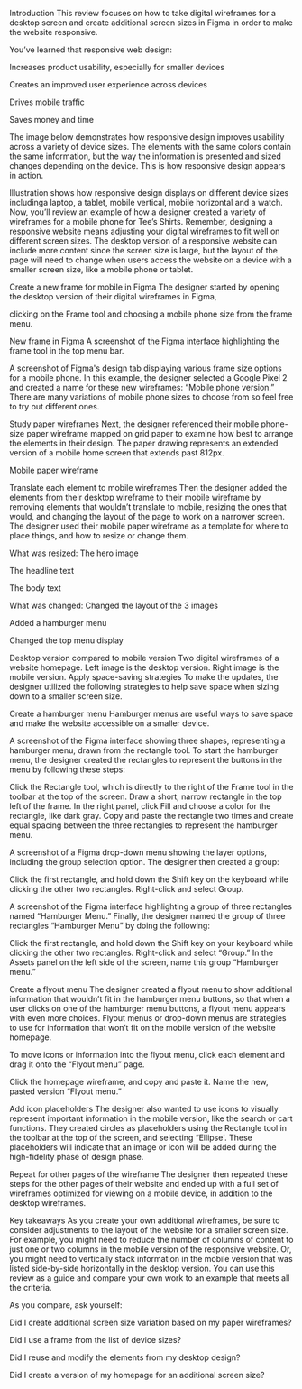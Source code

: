  Introduction
This review focuses on how to take digital wireframes for a desktop screen and create additional screen sizes in Figma in order to make the website responsive. 

You’ve learned that responsive web design:

Increases product usability, especially for smaller devices 

Creates an improved user experience across devices

Drives mobile traffic

Saves money and time

The image below demonstrates how responsive design improves usability across a variety of device sizes. The elements with the same colors contain the same information, but the way the information is presented and sized changes depending on the device. This is how responsive design appears in action. 

Illustration shows how responsive design displays on different device sizes includinga laptop, a tablet, mobile vertical, mobile horizontal and a watch.
Now, you’ll review an example of how a designer created a variety of wireframes for a mobile phone for Tee’s Shirts. Remember, designing a responsive website means adjusting your digital wireframes to fit well on different screen sizes. The desktop version of a responsive website can include more content since the screen size is large, but the layout of the page will need to change when users access the website on a device with a smaller screen size, like a mobile phone or tablet. 

Create a new frame for mobile in Figma
The designer started by opening the desktop version of their digital wireframes in Figma,

clicking on the Frame tool and choosing a mobile phone size from the frame menu.

New frame in Figma 
A screenshot of the Figma interface highlighting the frame tool in the top menu bar.

A screenshot of Figma's design tab displaying various frame size options for a mobile phone.
In this example, the designer selected a Google Pixel 2 and created a name for these new wireframes: “Mobile phone version.” There are many variations of mobile phone sizes to choose from so feel free to try out different ones.

Study paper wireframes
Next, the designer referenced their mobile phone-size paper wireframe mapped on grid paper to examine how best to arrange the elements in their design. The paper drawing represents an extended version of a mobile home screen that extends past 812px.

Mobile paper wireframe

Translate each element to mobile wireframes
Then the designer added the elements from their desktop wireframe to their mobile wireframe by removing elements that wouldn’t translate to mobile, resizing the ones that would, and changing the layout of the page to work on a narrower screen. The designer used their mobile paper wireframe as a template for where to place things, and how to resize or change them. 

What was resized:
The hero image

The headline text

The body text

What was changed:
Changed the layout of the 3 images 

Added a hamburger menu

Changed the top menu display

Desktop version compared to mobile version
Two digital wireframes of a website homepage. Left image is the desktop version. Right image is the mobile version.
Apply space-saving strategies
To make the updates, the designer utilized the following strategies to help save space when sizing down to a smaller screen size.

Create a hamburger menu
Hamburger menus are useful ways to save space and make the website accessible on a smaller device. 

A screenshot of the Figma interface showing three shapes, representing a hamburger menu, drawn from the rectangle tool.
To start the hamburger menu, the designer created the rectangles to represent the buttons in the menu by following these steps:

Click the Rectangle tool, which is directly to the right of the Frame tool in the toolbar at the top of the screen. Draw a short, narrow rectangle in the top left of the frame. In the right panel, click Fill and choose a color for the rectangle, like dark gray. Copy and paste the rectangle two times and create equal spacing between the three rectangles to represent the hamburger menu.

A screenshot of a Figma drop-down menu showing the layer options, including the group selection option.
The designer then created a group:

Click the first rectangle, and hold down the Shift key on the keyboard while clicking the other two rectangles. Right-click and select Group. 

A screenshot of the Figma interface highlighting a group of three rectangles named “Hamburger Menu.”
Finally, the designer named the group of three rectangles “Hamburger Menu” by doing the following: 

Click the first rectangle, and hold down the Shift key on your keyboard while clicking the other two rectangles. Right-click and select “Group.” In the Assets panel on the left side of the screen, name this group “Hamburger menu.”

Create a flyout menu
The designer created a flyout menu to show additional information that wouldn’t fit in the hamburger menu buttons, so that when a user clicks on one of the hamburger menu buttons, a flyout menu appears with even more choices. Flyout menus or drop-down menus are strategies to use for information that won’t fit on the mobile version of the website homepage. 

To move icons or information into the flyout menu, click each element and drag it onto the “Flyout menu” page. 

Click the homepage wireframe, and copy and paste it. Name the new, pasted version “Flyout menu.” 

Add icon placeholders
The designer also wanted to use icons to visually represent important information in the mobile version, like the search or cart functions. They created circles as placeholders using the Rectangle tool in the toolbar at the top of the screen, and selecting “Ellipse'. These placeholders will indicate that an image or icon will be added during the high-fidelity phase of design phase.

Repeat for other pages of the wireframe
The designer then repeated these steps for the other pages of their website and ended up with a full set of wireframes optimized for viewing on a mobile device, in addition to the desktop wireframes.

Key takeaways
As you create your own additional wireframes, be sure to consider adjustments to the layout of the website for a smaller screen size. For example, you might need to reduce the number of columns of content to just one or two columns in the mobile version of the responsive website. Or, you might need to vertically stack information in the mobile version that was listed side-by-side horizontally in the desktop version. You can use this review as a guide and compare your own work to an example that meets all the criteria. 

As you compare, ask yourself: 

Did I create additional screen size variation based on my paper wireframes? 

Did I use a frame from the list of device sizes?  

Did I reuse and modify the elements from my desktop design?

Did I create a version of my homepage for an additional screen size?